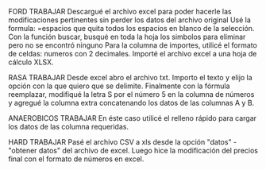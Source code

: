 FORD TRABAJAR
Descargué el archivo excel para poder hacerle las modificaciones pertinentes sin perder los datos del archivo original
Usé la formula: =espacios que quita todos los espacios en blanco de la selección.
Con la función buscar, busqué en toda la hoja los simbolos para eliminar pero no se encontró ninguno
Para la columna de importes, utilicé el formato de celdas: numeros con 2 decimales.
Importé el archivo excel a una hoja de cálculo XLSX.

RASA TRABAJAR
Desde excel abro el archivo txt. Importo el texto y elijo la opción con la que quiero que se delimite.
Finalmente con la fórmula reemplazar, modifiqué la letra S por el número 5 en la columna de números y agregué la columna extra concatenando los datos de las columnas A y B. 

ANAEROBICOS TRABAJAR
En éste caso utilicé el relleno rápido para cargar los datos de las columna requeridas. 

HARD TRABAJAR
Pasé el archivo CSV a xls desde la opción "datos" - "obtener datos" del archivo de excel. Luego hice la modificación del precios final con el formato de números en excel.  
